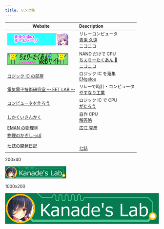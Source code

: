 ```yaml
---
title: リンク集
---
```


| Website                                                              | Description                                                                                                                              |
| -------------------------------------------------------------------- | :--------------------------------------------------------------------------------------------------------------------------------------- |
| [![](img/aoto.png)](http://kuon-aoto.sakura.ne.jp/)                  | リレーコンピュータ <br/> [青兎 久遠](https://twitter.com/Kuon_Aoto) <br/> [ニコニコ](https://www.nicovideo.jp/user/124273630)            |
| [![](img/Cherry-banner.png)](https://cherry-takuan.org/)             | NAND だけで CPU <br/> [ちぇりーたくあん 🍒](https://twitter.com/cherry_takuan) <br/> [ニコニコ](https://www.nicovideo.jp/user/120639958) |
| [ロジック IC の部屋](https://logicroom.jp/)                          | ロジック IC を蒐集 <br/> [ENgelou](https://twitter.com/EN_gelou)                                                                         |
| [電気電子技術研究室 ～ EET LAB ～](http://blog.livedoor.jp/eet_lab/) | リレーで時計・コンピュータ <br/> [やすなり工業](https://twitter.com/YSNR_YSD)                                                            |
| [コンピュータを作ろう](http://diode.matrix.jp/)                      | ロジック IC で CPU <br/> [がたろう](https://twitter.com/duo6750)                                                                         |
| [しかくいさんかく](https://sikakuisankaku.hatenablog.com/)           | 自作 CPU <br/> [解答略](https://twitter.com/kaitou_ryaku)                                                                                |
| [EMAN の物理学](https://eman-physics.net/)                           | [広江 克彦](https://twitter.com/eman1972)                                                                                                |
| [物理のかぎしっぽ](https://hooktail.sub.jp/)                         |                                                                                                                                          |
| [七誌の開発日記](https://7shi.hateblo.jp/)                           | <br/> [七誌](https://twitter.com/7shi)                                                                                                   |

200x40

![](img/kanade_200x40.png)

1000x200

![](img/kanade_1000x200.png)
